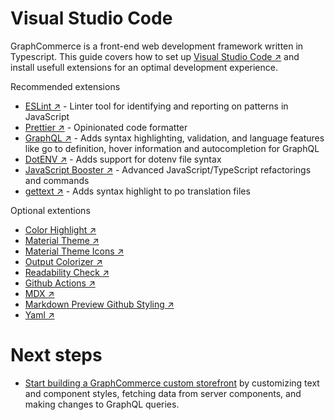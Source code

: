 # Visual Studio Code

GraphCommerce is a front-end web development framework written in Typescript.
This guide covers how to set up
[Visual Studio Code ↗](https://code.visualstudio.com/) and install usefull
extensions for an optimal development experience.

Recommended extensions

- [ESLint ↗](https://marketplace.visualstudio.com/items?itemName=dbaeumer.vscode-eslint) -
  Linter tool for identifying and reporting on patterns in JavaScript
- [Prettier ↗](https://marketplace.visualstudio.com/items?itemName=esbenp.prettier-vscode) -
  Opinionated code formatter
- [GraphQL ↗](https://marketplace.visualstudio.com/items?itemName=GraphQL.vscode-graphql) -
  Adds syntax highlighting, validation, and language features like go to
  definition, hover information and autocompletion for GraphQL
- [DotENV ↗](https://marketplace.visualstudio.com/items?itemName=mikestead.dotenv) -
  Adds support for dotenv file syntax
- [JavaScript Booster ↗](https://marketplace.visualstudio.com/items?itemName=sburg.vscode-javascript-booster) -
  Advanced JavaScript/TypeScript refactorings and commands
- [gettext ↗](https://marketplace.visualstudio.com/items?itemName=mrorz.language-gettext) -
  Adds syntax highlight to po translation files

Optional extentions

- [Color Highlight ↗](https://marketplace.visualstudio.com/items?itemName=naumovs.color-highlight)
- [Material Theme ↗](https://marketplace.visualstudio.com/items?itemName=Equinusocio.vsc-material-theme)
- [Material Theme Icons ↗](https://marketplace.visualstudio.com/items?itemName=Equinusocio.vsc-material-theme-icons)
- [Output Colorizer ↗](https://marketplace.visualstudio.com/items?itemName=IBM.output-colorizer)
- [Readability Check ↗](https://marketplace.visualstudio.com/items?itemName=jemcclin.readabilitycheck)
- [Github Actions ↗](https://marketplace.visualstudio.com/items?itemName=me-dutour-mathieu.vscode-github-actions)
- [MDX ↗](https://marketplace.visualstudio.com/items?itemName=silvenon.mdx)
- [Markdown Preview Github Styling ↗](https://marketplace.visualstudio.com/items?itemName=bierner.markdown-preview-github-styles)
- [Yaml ↗](https://marketplace.visualstudio.com/items?itemName=redhat.vscode-yaml)

# Next steps

- [Start building a GraphCommerce custom storefront]() by customizing text and
  component styles, fetching data from server components, and making changes to
  GraphQL queries.
